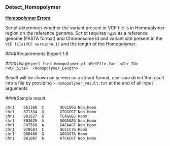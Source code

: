 ### Detect_Homopolymer

**[Homopolymer Errors](https://www.broadinstitute.org/crd/wiki/index.php/Sequencing_error)**

Script determines whether the variant present in VCF file is in Homopolymer region 
on the reference genome. Script requires `hg19` as a reference genome (FASTA format) and 
Chromosome id and variant site present in the `VCF file(VCF version4.1)` and the length of the Homopolymer.

####Requirements
Bioperl 1.6

####Usage
`perl find_Homopolymer.pl <RefFile.fa>  <Chr_ID>  <VCF_Site>  <Homopolymer_Length>`

Result will be shown on screen as a stdout format, user can direct the result into a file 
by providing `> Homopolymer_result.txt` at the end of all input arguments

####Sample result
```
chr1    861368  C       GCCCGGG Non_Homo
chr1    871334  G       GTGGCGT Non_Homo
chr1    881627  G       TCAGGGG Homo
chr1    883625  A       AGGAGAG Non_Homo
chr1    887560  A       GACAAGT Non_Homo
chr1    978603  C       GCCCCTG Homo
chr1    980460  G       GGGGGTA Homo
chr1    981087  A       ATCACGT Non_Homo
```
